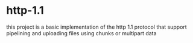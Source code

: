 # http-1.1

this project is a basic implementation of the http 1.1 protocol that support pipelining and uploading files using chunks or multipart data
